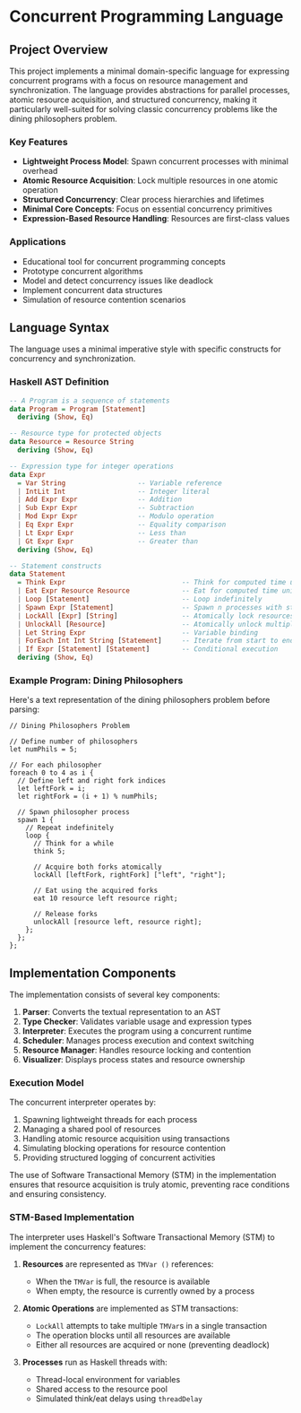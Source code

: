 # Concurrent Programming Language

## Project Overview

This project implements a minimal domain-specific language for expressing concurrent programs with a focus on resource management and synchronization. The language provides abstractions for parallel processes, atomic resource acquisition, and structured concurrency, making it particularly well-suited for solving classic concurrency problems like the dining philosophers problem.

### Key Features

- **Lightweight Process Model**: Spawn concurrent processes with minimal overhead
- **Atomic Resource Acquisition**: Lock multiple resources in one atomic operation
- **Structured Concurrency**: Clear process hierarchies and lifetimes
- **Minimal Core Concepts**: Focus on essential concurrency primitives
- **Expression-Based Resource Handling**: Resources are first-class values

### Applications

- Educational tool for concurrent programming concepts
- Prototype concurrent algorithms
- Model and detect concurrency issues like deadlock
- Implement concurrent data structures
- Simulation of resource contention scenarios

## Language Syntax

The language uses a minimal imperative style with specific constructs for concurrency and synchronization.

### Haskell AST Definition

```haskell
-- A Program is a sequence of statements
data Program = Program [Statement]
  deriving (Show, Eq)

-- Resource type for protected objects
data Resource = Resource String
  deriving (Show, Eq)

-- Expression type for integer operations
data Expr
  = Var String                  -- Variable reference
  | IntLit Int                  -- Integer literal
  | Add Expr Expr               -- Addition
  | Sub Expr Expr               -- Subtraction
  | Mod Expr Expr               -- Modulo operation
  | Eq Expr Expr                -- Equality comparison
  | Lt Expr Expr                -- Less than
  | Gt Expr Expr                -- Greater than
  deriving (Show, Eq)

-- Statement constructs
data Statement
  = Think Expr                             -- Think for computed time units
  | Eat Expr Resource Resource             -- Eat for computed time units using two resources
  | Loop [Statement]                       -- Loop indefinitely
  | Spawn Expr [Statement]                 -- Spawn n processes with statements
  | LockAll [Expr] [String]                -- Atomically lock resources, binding results to variables
  | UnlockAll [Resource]                   -- Atomically unlock multiple resources
  | Let String Expr                        -- Variable binding
  | ForEach Int Int String [Statement]     -- Iterate from start to end, binding index to variable
  | If Expr [Statement] [Statement]        -- Conditional execution
  deriving (Show, Eq)
```

### Example Program: Dining Philosophers

Here's a text representation of the dining philosophers problem before parsing:

```
// Dining Philosophers Problem

// Define number of philosophers
let numPhils = 5;

// For each philosopher
foreach 0 to 4 as i {
  // Define left and right fork indices
  let leftFork = i;
  let rightFork = (i + 1) % numPhils;
  
  // Spawn philosopher process
  spawn 1 {
    // Repeat indefinitely
    loop {
      // Think for a while
      think 5;
      
      // Acquire both forks atomically
      lockAll [leftFork, rightFork] ["left", "right"];
      
      // Eat using the acquired forks
      eat 10 resource left resource right;
      
      // Release forks
      unlockAll [resource left, resource right];
    };
  };
};
```

## Implementation Components

The implementation consists of several key components:

1. **Parser**: Converts the textual representation to an AST
2. **Type Checker**: Validates variable usage and expression types
3. **Interpreter**: Executes the program using a concurrent runtime
4. **Scheduler**: Manages process execution and context switching
5. **Resource Manager**: Handles resource locking and contention
6. **Visualizer**: Displays process states and resource ownership

### Execution Model

The concurrent interpreter operates by:
1. Spawning lightweight threads for each process
2. Managing a shared pool of resources
3. Handling atomic resource acquisition using transactions
4. Simulating blocking operations for resource contention
5. Providing structured logging of concurrent activities

The use of Software Transactional Memory (STM) in the implementation ensures that resource acquisition is truly atomic, preventing race conditions and ensuring consistency.

### STM-Based Implementation

The interpreter uses Haskell's Software Transactional Memory (STM) to implement the concurrency features:

1. **Resources** are represented as `TMVar ()` references:
   - When the `TMVar` is full, the resource is available
   - When empty, the resource is currently owned by a process

2. **Atomic Operations** are implemented as STM transactions:
   - `LockAll` attempts to take multiple `TMVar`s in a single transaction
   - The operation blocks until all resources are available
   - Either all resources are acquired or none (preventing deadlock)

3. **Processes** run as Haskell threads with:
   - Thread-local environment for variables
   - Shared access to the resource pool
   - Simulated think/eat delays using `threadDelay`
